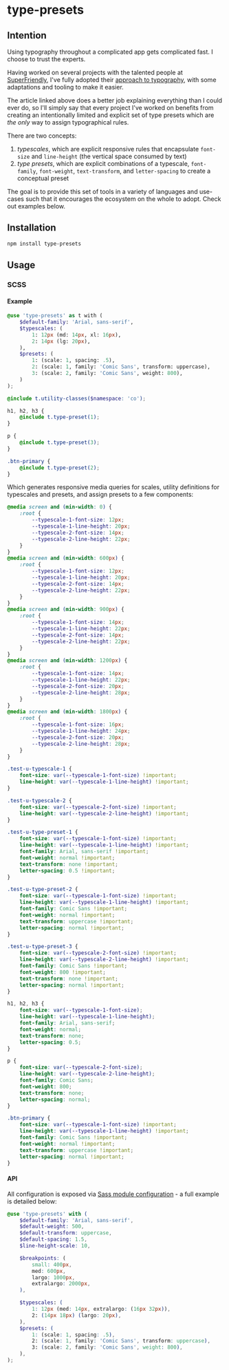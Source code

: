 type-presets
============

## Intention

Using typography throughout a complicated app gets complicated fast. I choose to trust the experts.

Having worked on several projects with the talented people at [SuperFriendly](https://superfriendlydesign.systems/about/), I've fully adopted their [approach to typography](https://superfriendlydesign.systems/articles/typography-in-design-systems/), with some adaptations and tooling to make it easier.

The article linked above does a better job explaining everything than I could ever do, so I'll simply say that every project I've worked on benefits from creating an intentionally limited and explicit set of type presets which are *the only* way to assign typographical rules.

There are two concepts:

1. *typescales*, which are explicit responsive rules that encapsulate `font-size` and `line-height` (the vertical space consumed by text)
1. *type presets*, which are explicit combinations of a typescale, `font-family`, `font-weight`, `text-transform`, and `letter-spacing` to create a conceptual preset

The goal is to provide this set of tools in a variety of languages and use-cases such that it encourages the ecosystem on the whole to adopt. Check out examples below.

## Installation

```bash
npm install type-presets
```

## Usage

### SCSS

#### Example

```scss
@use 'type-presets' as t with (
	$default-family: 'Arial, sans-serif',
	$typescales: (
		1: 12px (md: 14px, xl: 16px),
		2: 14px (lg: 20px),
	),
	$presets: (
		1: (scale: 1, spacing: .5),
		2: (scale: 1, family: 'Comic Sans', transform: uppercase),
		3: (scale: 2, family: 'Comic Sans', weight: 800),
	)
);

@include t.utility-classes($namespace: 'co');

h1, h2, h3 {
	@include t.type-preset(1);
}

p {
	@include t.type-preset(3);
}

.btn-primary {
	@include t.type-preset(2);
}
```

Which generates responsive media queries for scales, utility definitions for typescales and presets, and assign presets to a few components:

```css
@media screen and (min-width: 0) {
	:root {
		--typescale-1-font-size: 12px;
		--typescale-1-line-height: 20px;
		--typescale-2-font-size: 14px;
		--typescale-2-line-height: 22px;
	}
}
@media screen and (min-width: 600px) {
	:root {
		--typescale-1-font-size: 12px;
		--typescale-1-line-height: 20px;
		--typescale-2-font-size: 14px;
		--typescale-2-line-height: 22px;
	}
}
@media screen and (min-width: 900px) {
	:root {
		--typescale-1-font-size: 14px;
		--typescale-1-line-height: 22px;
		--typescale-2-font-size: 14px;
		--typescale-2-line-height: 22px;
	}
}
@media screen and (min-width: 1200px) {
	:root {
		--typescale-1-font-size: 14px;
		--typescale-1-line-height: 22px;
		--typescale-2-font-size: 20px;
		--typescale-2-line-height: 28px;
	}
}
@media screen and (min-width: 1800px) {
	:root {
		--typescale-1-font-size: 16px;
		--typescale-1-line-height: 24px;
		--typescale-2-font-size: 20px;
		--typescale-2-line-height: 28px;
	}
}

.test-u-typescale-1 {
	font-size: var(--typescale-1-font-size) !important;
	line-height: var(--typescale-1-line-height) !important;
}

.test-u-typescale-2 {
	font-size: var(--typescale-2-font-size) !important;
	line-height: var(--typescale-2-line-height) !important;
}

.test-u-type-preset-1 {
	font-size: var(--typescale-1-font-size) !important;
	line-height: var(--typescale-1-line-height) !important;
	font-family: Arial, sans-serif !important;
	font-weight: normal !important;
	text-transform: none !important;
	letter-spacing: 0.5 !important;
}

.test-u-type-preset-2 {
	font-size: var(--typescale-1-font-size) !important;
	line-height: var(--typescale-1-line-height) !important;
	font-family: Comic Sans !important;
	font-weight: normal !important;
	text-transform: uppercase !important;
	letter-spacing: normal !important;
}

.test-u-type-preset-3 {
	font-size: var(--typescale-2-font-size) !important;
	line-height: var(--typescale-2-line-height) !important;
	font-family: Comic Sans !important;
	font-weight: 800 !important;
	text-transform: none !important;
	letter-spacing: normal !important;
}

h1, h2, h3 {
	font-size: var(--typescale-1-font-size);
	line-height: var(--typescale-1-line-height);
	font-family: Arial, sans-serif;
	font-weight: normal;
	text-transform: none;
	letter-spacing: 0.5;
}

p {
	font-size: var(--typescale-2-font-size);
	line-height: var(--typescale-2-line-height);
	font-family: Comic Sans;
	font-weight: 800;
	text-transform: none;
	letter-spacing: normal;
}

.btn-primary {
	font-size: var(--typescale-1-font-size) !important;
	line-height: var(--typescale-1-line-height) !important;
	font-family: Comic Sans !important;
	font-weight: normal !important;
	text-transform: uppercase !important;
	letter-spacing: normal !important;
}
```

#### API

All configuration is exposed via [Sass module configuration](https://sass-lang.com/documentation/at-rules/use#configuration) - a full example is detailed below:

```scss
@use 'type-presets' with (
	$default-family: 'Arial, sans-serif',
	$default-weight: 500,
	$default-transform: uppercase,
	$default-spacing: 1.5,
	$line-height-scale: 10,

	$breakpoints: (
		small: 400px,
		med: 600px,
		largo: 1000px,
		extralargo: 2000px,
	),

	$typescales: (
		1: 12px (med: 14px, extralargo: (16px 32px)),
		2: (14px 18px) (largo: 20px),
	),
	$presets: (
		1: (scale: 1, spacing: .5),
		2: (scale: 1, family: 'Comic Sans', transform: uppercase),
		3: (scale: 2, family: 'Comic Sans', weight: 800),
	),
);
```